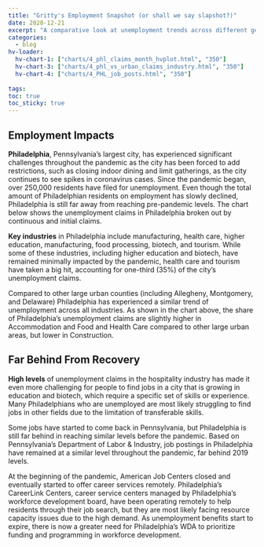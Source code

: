 ```yaml
---
title: "Gritty's Employment Snapshot (or shall we say slapshot?)"
date: 2020-12-21
excerpt: "A comparative look at unemployment trends across different geographic regions"
categories:
  - blog
hv-loader:
  hv-chart-1: ["charts/4_phl_claims_month_hvplot.html", "350"]
  hv-chart-3: ["charts/4_phl_vs_urban_claims_industry.html", "350"]
  hv-chart-4: ["charts/4_PHL_job_posts.html", "350"]
  
tags:
toc: true
toc_sticky: true
---
```


## Employment Impacts
**Philadelphia**, Pennsylvania’s largest city, has experienced significant challenges throughout the pandemic as the city has been forced to add restrictions, such as closing indoor dining and limit gatherings, as the city continues to see spikes in coronavirus cases.  Since the pandemic began, over 250,000 residents have filed for unemployment.   Even though the total amount of Philadelphian residents on employment has slowly declined, Philadelphia is still far away from reaching pre-pandemic levels.  The chart below shows the unemployment claims in Philadelphia broken out by continuous and initial claims.

<div id="hv-chart-1"></div>

**Key industries** in Philadelphia include manufacturing, health care, higher education, manufacturing, food processing, biotech, and tourism.  While some of these industries, including higher education and biotech, have remained minimally impacted by the pandemic, health care and tourism have taken a big hit, accounting for one-third (35%) of the city’s unemployment claims.   

<div id="hv-chart-3"></div>

Compared to other large urban counties (including Allegheny, Montgomery, and Delaware) Philadelphia has experienced a similar trend of unemployment across all industries. As shown in the chart above, the share of Philadelphia’s unemployment claims are slightly higher in Accommodation and Food and Health Care compared to other large urban areas, but lower in Construction.    

## Far Behind From Recovery
**High levels** of unemployment claims in the hospitality industry has made it even more challenging for people to find jobs in a city that is growing in education and biotech, which require a specific set of skills or experience. Many Philadelphians who are unemployed are most likely struggling to find jobs in other fields due to the limitation of transferable skills.  

Some jobs have started to come back in Pennsylvania, but Philadelphia is still far behind in reaching similar levels before the pandemic.   Based on Pennsylvania’s Department of Labor & Industry, job postings in Philadelphia have remained at a similar level throughout the pandemic, far behind 2019 levels.

<div id="hv-chart-4"></div>

At the beginning of the pandemic, American Job Centers closed and eventually started to offer career services remotely.  Philadelphia’s CareerLink Centers, career service centers managed by Philadelphia’s workforce development board, have been operating remotely to help residents through their job search, but they are most likely facing resource capacity issues due to the high demand.  As unemployment benefits start to expire, there is now a greater need for Philadelphia’s WDA to prioritize funding and programming in workforce development.
